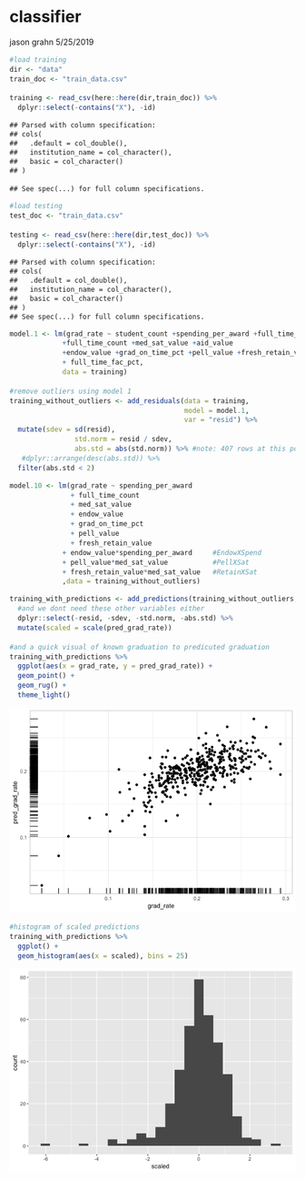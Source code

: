 classifier
================
jason grahn
5/25/2019

``` r
#load training
dir <- "data"
train_doc <- "train_data.csv"

training <- read_csv(here::here(dir,train_doc)) %>% 
  dplyr::select(-contains("X"), -id)
```

    ## Parsed with column specification:
    ## cols(
    ##   .default = col_double(),
    ##   institution_name = col_character(),
    ##   basic = col_character()
    ## )

    ## See spec(...) for full column specifications.

``` r
#load testing
test_doc <- "train_data.csv"

testing <- read_csv(here::here(dir,test_doc)) %>% 
  dplyr::select(-contains("X"), -id)
```

    ## Parsed with column specification:
    ## cols(
    ##   .default = col_double(),
    ##   institution_name = col_character(),
    ##   basic = col_character()
    ## )
    ## See spec(...) for full column specifications.

``` r
model.1 <- lm(grad_rate ~ student_count +spending_per_award +full_time_pct
             +full_time_count +med_sat_value +aid_value
             +endow_value +grad_on_time_pct +pell_value +fresh_retain_value
             + full_time_fac_pct,
             data = training)

#remove outliers using model 1
training_without_outliers <- add_residuals(data = training,
                                           model = model.1,
                                           var = "resid") %>% 
  mutate(sdev = sd(resid),
                std.norm = resid / sdev,
                abs.std = abs(std.norm)) %>% #note: 407 rows at this point
   #dplyr::arrange(desc(abs.std)) %>% 
  filter(abs.std < 2)
```

``` r
model.10 <- lm(grad_rate ~ spending_per_award 
               + full_time_count
               + med_sat_value
               + endow_value
               + grad_on_time_pct
               + pell_value
               + fresh_retain_value
             + endow_value*spending_per_award     #EndowXSpend
             + pell_value*med_sat_value           #PellXSat
             + fresh_retain_value*med_sat_value   #RetainXSat
             ,data = training_without_outliers)
```

``` r
training_with_predictions <- add_predictions(training_without_outliers, model.10, var = "pred_grad_rate") %>% 
  #and we dont need these other variables either
  dplyr::select(-resid, -sdev, -std.norm, -abs.std) %>% 
  mutate(scaled = scale(pred_grad_rate))

#and a quick visual of known graduation to predicuted graduation
training_with_predictions %>% 
  ggplot(aes(x = grad_rate, y = pred_grad_rate)) +
  geom_point() + 
  geom_rug() +
  theme_light()
```

![](classifier_files/figure-gfm/add%20predictions%20back%20to%20training%20set-1.png)<!-- -->

``` r
#histogram of scaled predictions
training_with_predictions %>% 
  ggplot() +
  geom_histogram(aes(x = scaled), bins = 25)
```

![](classifier_files/figure-gfm/add%20predictions%20back%20to%20training%20set-2.png)<!-- -->

